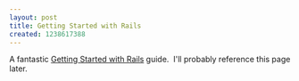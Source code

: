 ```yaml
--- 
layout: post
title: Getting Started with Rails
created: 1238617388
---
```

A fantastic <a href="http://guides.rubyonrails.org/getting_started.html">Getting Started with Rails</a> guide.  I'll probably reference this page later.
